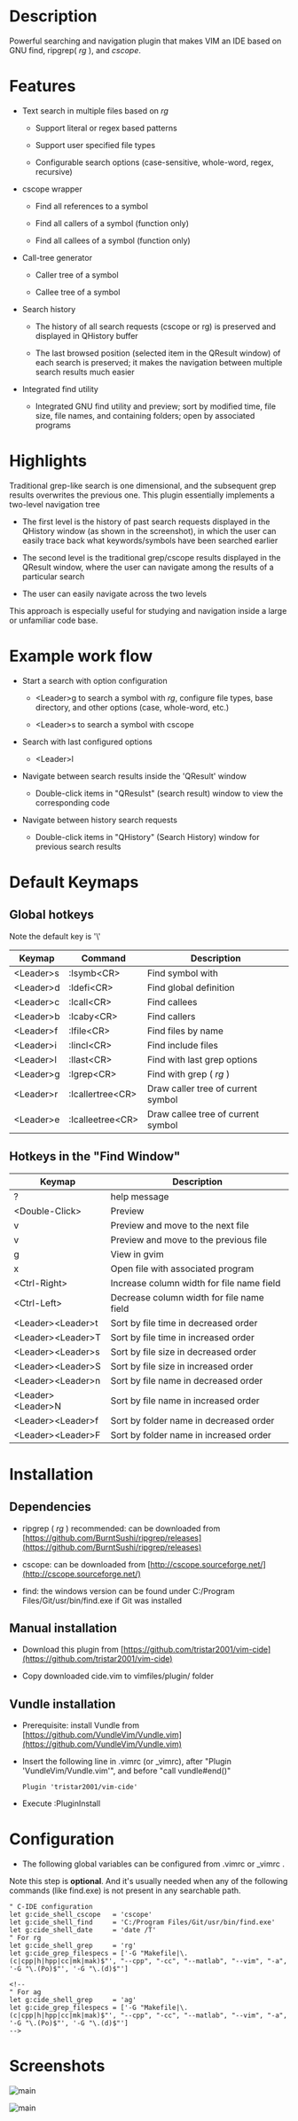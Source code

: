 # Description

Powerful searching and navigation plugin that makes VIM an IDE based on
GNU find, ripgrep( _rg_ ), and _cscope_.

# Features

* Text search in multiple files based on _rg_

  * Support literal or regex based patterns

  * Support user specified file types

  * Configurable search options (case-sensitive, whole-word, regex, recursive)

* cscope wrapper

  * Find all references to a symbol

  * Find all callers of a symbol (function only)

  * Find all callees of a symbol (function only)

* Call-tree generator

  * Caller tree of a symbol

  * Callee tree of a symbol

* Search history

  * The history of all search requests (cscope or rg) is preserved and
  displayed in QHistory buffer

  * The last browsed position (selected item in the QResult window) of each
  search is preserved; it makes the navigation between multiple search results
  much easier
 
* Integrated find utility

  * Integrated GNU find utility and preview; sort by modified time, file size,
  file names, and containing folders; open by associated programs

# Highlights

Traditional grep-like search is one dimensional, and the subsequent grep
results overwrites the previous one. This plugin essentially implements a
two-level navigation tree

* The first level is the history of past search requests displayed in the
  QHistory window (as shown in the screenshot), in which the user can easily
  trace back what keywords/symbols have been searched earlier

* The second level is the traditional grep/cscope results displayed in the
  QResult window, where the user can navigate among the results of a particular
  search

* The user can easily navigate across the two levels

This approach is especially useful for studying and navigation inside a large
or unfamiliar code base.

# Example work flow

* Start a search with option configuration

  * \<Leader\>g to search a symbol with _rg_, configure file types, base
  directory, and other options (case, whole-word, etc.)

  * \<Leader\>s to search a symbol with cscope

* Search with last configured options

  * \<Leader\>l

* Navigate between search results inside the 'QResult' window

  * Double-click items in "QResulst" (search result) window to view the
  corresponding code

* Navigate between history search requests

  * Double-click items in "QHistory" (Search History) window for previous
  search results

# Default Keymaps

## Global hotkeys

Note the default <Leader> key is '\\'

| Keymap      |  Command             |  Description                       |
|-------------|----------------------|------------------------------------|
| \<Leader\>s |  :Isymb\<CR\>        | Find symbol with                   |
| \<Leader\>d |  :Idefi\<CR\>        | Find global definition             |
| \<Leader\>c |  :Icall\<CR\>        | Find callees                       |
| \<Leader\>b |  :Icaby\<CR\>        | Find callers                       |
| \<Leader\>f |  :Ifile\<CR\>        | Find files by name                 |
| \<Leader\>i |  :Iincl\<CR\>        | Find include files                 |
| \<Leader\>l |  :Ilast\<CR\>        | Find with last grep options        |
| \<Leader\>g |  :Igrep\<CR\>        | Find with grep ( _rg_ )            |
| \<Leader\>r |  :Icallertree\<CR\>  | Draw caller tree of current symbol |
| \<Leader\>e |  :Icalleetree\<CR\>  | Draw callee tree of current symbol |

## Hotkeys in the "Find Window"

| Keymap                | Description                               |
|-----------------------|-------------------------------------------|
| ?                     | help message                              |
| \<Double-Click\>      | Preview                                   |
| v                     | Preview and move to the next file         |
| v                     | Preview and move to the previous file     |
| g                     | View in gvim                              |
| x                     | Open file with associated program         |
| \<Ctrl-Right\>        | Increase column width for file name field |
| \<Ctrl-Left\>         | Decrease column width for file name field |
| \<Leader\>\<Leader\>t | Sort by file time   in decreased order    |
| \<Leader\>\<Leader\>T | Sort by file time   in increased order    |
| \<Leader\>\<Leader\>s | Sort by file size   in decreased order    |
| \<Leader\>\<Leader\>S | Sort by file size   in increased order    |
| \<Leader\>\<Leader\>n | Sort by file name   in decreased order    |
| \<Leader\>\<Leader\>N | Sort by file name   in increased order    |
| \<Leader\>\<Leader\>f | Sort by folder name in decreased order    |
| \<Leader\>\<Leader\>F | Sort by folder name in increased order    |

<!--
  * silver searcher (ag): can be downloaded from [https://github.com/ggreer/the\_silver\_searcher](https://github.com/ggreer/the\_silver\_searcher)
-->

# Installation
## Dependencies

  * ripgrep ( _rg_ ) recommended: can be downloaded from [https://github.com/BurntSushi/ripgrep/releases](https://github.com/BurntSushi/ripgrep/releases)

  * cscope: can be downloaded from [http://cscope.sourceforge.net/](http://cscope.sourceforge.net/)

  * find: the windows version can be found under C:/Program Files/Git/usr/bin/find.exe if Git was installed

## Manual installation

  * Download this plugin from [https://github.com/tristar2001/vim-cide](https://github.com/tristar2001/vim-cide)

  * Copy downloaded cide.vim to vimfiles/plugin/ folder

## Vundle installation

  * Prerequisite: install Vundle from [https://github.com/VundleVim/Vundle.vim](https://github.com/VundleVim/Vundle.vim)

  * Insert the following line in .vimrc (or \_vimrc), after "Plugin 'VundleVim/Vundle.vim'", and before "call vundle#end()"

    ```vim
    Plugin 'tristar2001/vim-cide'
    ```
  * Execute :PluginInstall

# Configuration

* The following global variables can be configured from .vimrc or \_vimrc .

Note this step is **optional**. And it's usually needed when any of the
following commands (like find.exe) is not present in any searchable path.

```vim
" C-IDE configuration
let g:cide_shell_cscope   = 'cscope'
let g:cide_shell_find     = 'C:/Program Files/Git/usr/bin/find.exe'
let g:cide_shell_date     = 'date /T'
" For rg
let g:cide_shell_grep     = 'rg'
let g:cide_grep_filespecs = ['-G "Makefile|\.(c|cpp|h|hpp|cc|mk|mak)$"', "--cpp", "-cc", "--matlab", "--vim", "-a", '-G "\.(Po)$"', '-G "\.(d)$"']

<!--
" For ag
let g:cide_shell_grep     = 'ag'
let g:cide_grep_filespecs = ['-G "Makefile|\.(c|cpp|h|hpp|cc|mk|mak)$"', "--cpp", "-cc", "--matlab", "--vim", "-a", '-G "\.(Po)$"', '-G "\.(d)$"']
-->

```
# Screenshots

![main](https://github.com/tristar2001/images/blob/master/vim-cide/main.png)

![main](https://github.com/tristar2001/images/blob/master/vim-cide/findwin.png)


